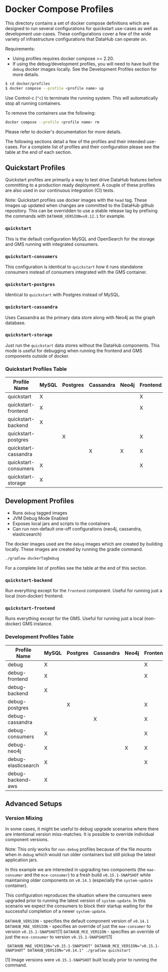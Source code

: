 # Docker Compose Profiles

This directory contains a set of docker compose definitions which are designed to run several configurations
for quickstart use-cases as well as development use-cases. These configurations cover a few of the wide variety of
infrastructure configurations that DataHub can operate on.

Requirements:

- Using profiles requires docker compose >= 2.20.
- If using the debug/development profiles, you will need to have built the `debug` docker images locally. See the Development Profiles section for more details.

```bash
$ cd docker/profiles
$ docker compose --profile <profile name> up
```

Use Control-c (`^c`) to terminate the running system. This will automatically stop all running containers.

To remove the containers use the following:

```bash
docker compose --profile <profile name> rm
```

Please refer to docker's documentation for more details.

The following sections detail a few of the profiles and their intended use-cases. For a complete list of profiles
and their configuration please see the table at the end of each section.

## Quickstart Profiles

Quickstart profiles are primarily a way to test drive DataHub features before committing to a production ready deployment.
A couple of these profiles are also used in our continuous integration (CI) tests.

Note: Quickstart profiles use docker images with the `head` tag. These images up updated when changes are committed
to the DataHub github repository. This can be overridden to use a stable release tag by prefixing the commands with
`DATAHUB_VERSION=v0.12.1` for example.

### `quickstart`

This is the default configuration MySQL and OpenSearch for the storage and GMS running with integrated consumers.

### `quickstart-consumers`

This configuration is identical to `quickstart` how it runs standalone consumers instead of consumers integrated with the GMS container.

### `quickstart-postgres`

Identical to `quickstart` with Postgres instead of MySQL.

### `quickstart-cassandra`

Uses Cassandra as the primary data store along with Neo4j as the graph database.

### `quickstart-storage`

Just run the `quickstart` data stores without the DataHub components. This mode is useful for debugging when running the frontend and GMS components outside
of docker.

### Quickstart Profiles Table

| Profile Name         | MySQL | Postgres | Cassandra | Neo4j | Frontend | GMS | Actions | SystemUpdate | MAE | MCE | Kafka | OpenSearch |
| -------------------- | ----- | -------- | --------- | ----- | -------- | --- | ------- | ------------ | --- | --- | ----- | ---------- |
| quickstart           | X     |          |           |       | X        | X   | X       | X            |     |     | X     | X          |
| quickstart-frontend  | X     |          |           |       | X        |     |         | X            |     |     | X     | X          |
| quickstart-backend   | X     |          |           |       |          | X   | X       | X            |     |     | X     | X          |
| quickstart-postgres  |       | X        |           |       | X        | X   | X       | X            |     |     | X     | X          |
| quickstart-cassandra |       |          | X         | X     | X        | X   | X       | X            |     |     | X     | X          |
| quickstart-consumers | X     |          |           |       | X        | X   | X       | X            | X   | X   | X     | X          |
| quickstart-storage   | X     |          |           |       |          |     |         |              |     |     | X     | X          |

## Development Profiles

- Runs `debug` tagged images
- JVM Debug Mode Enabled
- Exposes local jars and scripts to the containers
- Can run non-default one-off configurations (neo4j, cassandra, elasticsearch)

The docker images used are the `debug` images which are created by building locally. These images are
created by running the gradle command.

```bash
./gradlew dockerTagDebug
```

For a complete list of profiles see the table at the end of this section.

### `quickstart-backend`

Run everything except for the `frontend` component. Useful for running just a local (non-docker) frontend.

### `quickstart-frontend`

Runs everything except for the GMS. Useful for running just a local (non-docker) GMS instance.

### Development Profiles Table

| Profile Name        | MySQL | Postgres | Cassandra | Neo4j | Frontend | GMS | Actions | SystemUpdate | MAE | MCE | Kafka | OpenSearch | Elasticsearch | Localstack (AWS) |
| ------------------- | ----- | -------- | --------- | ----- | -------- | --- | ------- | ------------ | --- | --- | ----- | ---------- | ------------- | ---------------- |
| debug               | X     |          |           |       | X        | X   | X       | X            |     |     | X     | X          |               |                  |
| debug-frontend      | X     |          |           |       | X        |     |         | X            |     |     | X     | X          |               |                  |
| debug-backend       | X     |          |           |       |          | X   | X       | X            |     |     | X     | X          |               |                  |
| debug-postgres      |       | X        |           |       | X        | X   | X       | X            |     |     | X     | X          |               |                  |
| debug-cassandra     |       |          | X         |       | X        | X   | X       | X            |     |     | X     | X          |               |                  |
| debug-consumers     | X     |          |           |       | X        | X   | X       | X            | X   | X   | X     | X          |               |                  |
| debug-neo4j         | X     |          |           | X     | X        | X   | X       | X            |     |     | X     | X          |               |                  |
| debug-elasticsearch | X     |          |           |       | X        | X   | X       | X            |     |     | X     |            | X             |                  |
| debug-backend-aws   | X     |          |           |       |          | X   | X       | X            |     |     | X     | X          |               | X                |

## Advanced Setups

### Version Mixing

In some cases, it might be useful to debug upgrade scenarios where there are intentional version miss-matches. It is possible
to override individual component versions.

Note: This only works for `non-debug` profiles because of the file mounts when in `debug` which would run older containers
but still pickup the latest application jars.

In this example we are interested in upgrading two components (the `mae-consumer` and the `mce-consumer`) to a fresh build `v0.15.1-SNAPSHOT`
while maintaining older components on `v0.14.1` (especially the `system-update` container).

This configuration reproduces the situation where the consumers were upgraded prior to running the latest version of `system-update`. In this
scenario we expect the consumers to block their startup waiting for the successful completion of a newer `system-update`.

`DATAHUB_VERSION` - specifies the default component version of `v0.14.1`
`DATAHUB_MAE_VERSION` - specifies an override of just the `mae-consumer` to version `v0.15.1-SNAPSHOT`[1]
`DATAHUB_MCE_VERSION` - specifies an override of just the `mce-consumer` to version `v0.15.1-SNAPSHOT`[1]

```shell
 DATAHUB_MAE_VERSION="v0.15.1-SNAPSHOT" DATAHUB_MCE_VERSION="v0.15.1-SNAPSHOT" DATAHUB_VERSION="v0.14.1" ./gradlew quickstart
```

[1] Image versions were `v0.15.1-SNAPSHOT` built locally prior to running the command.
